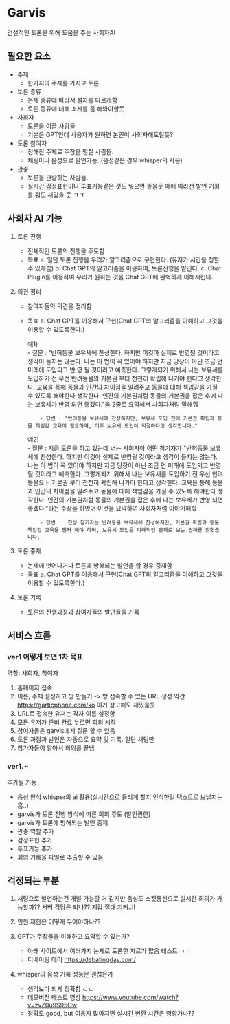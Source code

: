 # Garvis
건설적인 토론을 위해 도움을 주는 사회자AI

## 필요한 요소
   - 주제
        - 한가지의 주제를 가지고 토론
   - 토론 종류
        - 논제 종류에 따라서 절차를 다르게함
        - 토론 종류에 대해 조사를 좀 해봐야할듯
   - 사회자
        - 토론을 이끌 사람들
        - 기본은 GPT인데 사용자가 원하면 본인이 사회자해도될듯?
   - 토론 참여자
        - 정해진 주제로 주장을 펼칠 사람들.
        - 채팅이나 음성으로 발언가능. (음성같은 경우 whisper의 사용)
   - 관중
        - 토론을 관람하는 사람들.
        - 실시간 감정표현이나 투표기능같은 것도 넣으면 좋을듯 때에 따라선 발언 기회를 줘도 재밌을 듯 ㅋㅋ

## 사회자 AI 기능 
1. 토론 진행

    - 전체적인 토론의 진행을 주도함
    - 목표 
      a. 일단 토론 진행을 우리가 알고리즘으로 구현한다. (유저가 시간을 정할수 있게끔)
      b. Chat GPT의 알고리즘을 이용하여, 토론진행을 맡긴다.
      c. Chat Plugin를 이용하여 우리가 원하는 것을 Chat GPT에 완벽하게 이해시킨다.
    
2. 의견 정리 

    - 참여자들의 의견을 정리함
    - 목표
      a. Chat GPT를 이용해서 구현(Chat GPT의 알고리즘을 이해하고 그것을 이용할 수 있도록한다.)
        
        예1)  
              - 질문 : "반혀동물 보유세에 찬성한다. 하지만 이것아 실제로 반영될 것이라고 생각이 들지는 않는다. 나는 아 법이 꼭 있어야 하지만 지금 당장이 아닌 조금 먼 미래에 도입되고 반  영 될 것이라고 예측한다. 그렇게되기 위해서 나는 보유세를 도입하기 전 우선 반려동물의 기본권 부터 천천히 확립해 나가야 한다고 생각한다. 교육을 통해 동물과 인간의 차이점을 알려주고 동물에 대해 책임감을 가질 수 있도록 해야한다 생각한다. 인간의 기본권처럼 동물의 기본권을 잡은 후에 나는 보유세가 반영 되면 좋겠다."을 2줄로 요약해서 사회자처럼 말해줘  
              
              - 답변 : "반려동물 보유세에 찬성하지만, 보유세 도입 전에 기본권 확립과 동물 책임감 교육이 필요하며, 이후 보유세 도입이 적절하다고 생각합니다."
              
         예2)  
              - 질문 : 지금 토론을 하고 있는데 너는 사회자야  어떤 참가자가 "반혀동물 보유세에 찬성한다. 하지만 이것아 실제로 반영될 것이라고 생각이 들지는 않는다. 나는 아 법이 꼭 있어야 하지만 지금 당장이 아닌 조금 먼 미래에 도입되고 반영 될 것이라고 예측한다. 그렇게되기 위해서 나는 보유세를 도입하기 전 우선 반려동물으ㅏ 기본권 부터 천천히 확립해 나가야 한다고 생각한다. 교육을 통해 동물과 인간의 차이점을 알려주고 동물에 대해 책임감을 가질 수 있도록 해야한다 생각한다. 인간의 기본권처럼 동물의 기본권을 잡은 후에 나는 보유세가 반영 되면 좋겠다."라는 주장을 하였어 이것을 요약하여 사회자처럼 이야기해줘  
              
              - 답변 :  찬성 참가자는 반려동물 보유세에 찬성하지만, 기본권 확립과 동물 책임감 교육을 먼저 해야 하며, 보유세 도입은 미래적인 문제로 보는 견해를 밝혔습니다.
    
3. 토론 중재

    - 논제에 벗어나거나 토론에 방해되는 발언을 할 경우 중재함
    - 목표
      a. Chat GPT를 이용해서 구현(Chat GPT의 알고리즘을 이해하고 그것을 이용할 수 있도록한다.)
    
4. 토론 기록
    - 토론의 진행과정과 참여자들의 발언들을 기록

## 서비스 흐름
### ver1 어떻게 보면 1차 목표 
역할: 사회자, 참여자

1. 홈페이지 접속
2. 이름, 주제 설정하고 방 만들기 -> 방 접속할 수 있는 URL 생성 약간 https://garticphone.com/ko 이거 참고해도 재밌을듯 
3. URL로 접속한 유저는 각자 이름 설정함
4. 모든 유저가 준비 완료 누르면 회의 시작
6. 참여자들은 garvis에게 질문 할 수 있음
7. 토론 과정과 발언은 자동으로 요약 및 기록. 일단 채팅만
8. 참가자들이 알아서 회의를 끝냄


### ver1.~
추가될 기능
- 음성 인식 whisper의 ai 활용(실시간으로 들리게 할지 인식한걸 텍스트로 보낼지는 흠..)
- garvis가 토론 진행 방식에 따른 회의 주도 (발언권한)
- garvis가 토론에 방해되는 발언 중재
- 관중 역할 추가
- 감정표현 추가 
- 투표기능 추가
- 회의 기록을 파일로 추출할 수 있음


## 걱정되는 부분
1. 채팅으로 발언하는건 개발 가능할 거 같지만 음성도 소켓통신으로 실시간 회의가 가능할까?? 서버 감당은 되나?? 지갑 절대 지켜..!!

2. 인원 제한은 어떻게 두어야하나?? 

3. GPT가 주장들을 이해하고 요약할 수 있는가?
    - 아래 사이트에서 여러가지 논제로 토론한 자료가 많음 테스트 ㄱㄱ
    - 디베이팅 데이 https://debatingday.com/ 

4. whisper의 음성 기록 성능은 괜찮은가
    - 생각보다 되게 정확함 ㄷㄷ
    - 데모버전 테스트 영상 https://www.youtube.com/watch?v=zvZ0u9S95Ow 
    - 정확도 good, but  이용자 많아지면 실시간 변환 시간은 영향가나??
